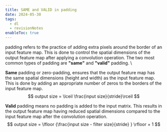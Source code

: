 ```yaml
---
title: SAME and VALID in padding
date: 2024-05-30
tags:
  - dl
  - revisionNotes
enableToc: true
---
```


padding refers to the practice of adding extra pixels around the border of an input feature map. This is done to control the spatial dimensions of the output feature map after applying a convolution operation. The two most common types of padding are **"same"** and **"valid"** padding. \


**Same** padding or zero-padding, ensures that the output feature map has the same spatial dimensions (height and width) as the input feature map. This is done by adding an appropriate number of zeros to the borders of the input feature map.
$$
output size = \lceil \frac{input size}{stride}\rceil
$$

**Valid** padding means no padding is added to the input matrix. This results in the output feature map having reduced spatial dimensions compared to the input feature map after the convolution operation.
$$
output size = \lfloor {\frac{input size - filter size}{stride} } \rfloor + 1
$$